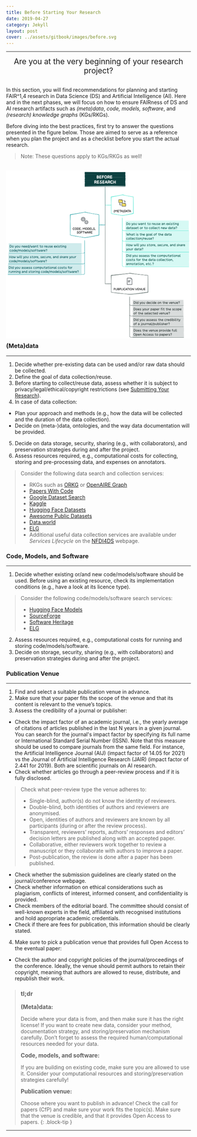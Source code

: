 ```yaml
---
title: Before Starting Your Research
date: 2019-04-27
category: Jekyll
layout: post
cover: ../assets/gitbook/images/before.svg
---
```


--------------------------------------------------------------------------------------------

<center>
  <span style="font-size: 1.5em;">
  Are you at the very beginning of your research project?  
  </span>
</center>
<br>

In this section, you will find recommendations for planning and starting FAIR^1,4 research in Data Science (DS) and Artificial Intelligence (AI). Here and in the next phases, we will focus on how to ensure FAIRness of DS and AI research artifacts such as *(meta)data*, *code, models, software*, and *(research) knowledge graphs* (KGs/RKGs). 

Before diving into the best practices, first try to answer the questions presented in the figure below. Those are aimed to serve as a reference when you plan the project and as a checklist before you start the actual research. 

>Note: These questions apply to KGs/RKGs as well! 

<br>
<img src="../assets/gitbook/images/before_fig.png"
     alt=""
     style="float: left; margin-right: 10px; margin-bottom: 10px;" />
<br>



### (Meta)data
--------------------------------------------------------------------------------------------

1. Decide whether pre-existing data can be used and/or raw data should be collected.
2. Define the goal of data collection/reuse.
3. Before starting to collect/reuse data, assess whether it is subject to privacy/legal/ethical/copyright restrictions (see [Submitting Your Research](https://nfdi4ds.github.io/ds-best-practices/jekyll/2019-04-29-submitting.html#code-models-and-software)). 
4. In case of data collection:
* Plan your approach and methods (e.g., how the data will be collected and the duration of the data collection).
* Decide on (meta-)data, ontologies, and the way data documentation will be provided.
5. Decide on data storage, security, sharing (e.g., with collaborators), and preservation strategies during and after the project.
6. Assess resources required, e.g., computational costs for collecting, storing and pre-processing data, and expenses on annotators. 

>Consider the following data search and collection services:
>* RKGs such as [ORKG](https://orkg.org) or [OpenAIRE Graph](https://graph.openaire.eu)
>* [Papers With Code](https://paperswithcode.com)  
>* [Google Dataset Search](https://datasetsearch.research.google.com)
>* [Kaggle](https://www.kaggle.com/datasets)
>* [Hugging Face Datasets](https://huggingface.co/docs/datasets/index)
>* [Awesome Public Datasets](https://github.com/awesomedata/awesome-public-datasets)
>* [Data.world](https://data.world/search?context=community&entryTypeLabel=dataset&type=resources)
>* [ELG](https://live.european-language-grid.eu)
>* Additional useful data collection services are available under *Services Lifecycle* on the [NFDI4DS](https://www.nfdi4datascience.de/services/all/) webpage.

### Code, Models, and Software
--------------------------------------------------------------------------------------------

1. Decide whether existing or/and new code/models/software should be used. Before using an existing resource, check its implementation conditions (e.g., have a look at its licence type).
>
>Consider the following code/models/software search services:
>* [Hugging Face Models](https://huggingface.co/models)
>* [SourceForge](https://sourceforge.net)
>* [Software Heritage](https://www.softwareheritage.org)
>* [ELG](https://live.european-language-grid.eu)
>
2. Assess resources required, e.g., computational costs for running and storing code/models/software.
3. Decide on storage, security, sharing (e.g., with collaborators) and preservation strategies during and after the project.

### Publication Venue
--------------------------------------------------------------------------------------------

1. Find and select a suitable publication venue in advance. 
2. Make sure that your paper fits the scope of the venue and that its content is relevant to the venue’s topics.
3. Assess the credibility of a journal or publisher:
* Check the impact factor of an academic journal, i.e., the yearly average of citations of articles published in the last N years in a given journal. You can search for the journal's impact factor by specifying its full name or International Standard Serial Number (ISSN). Note that this measure should be used to compare journals from the same field. For instance, the Artificial Intelligence Journal (AIJ) (impact factor of 14.05 for 2021) vs the Journal of Artificial Intelligence Research (JAIR) (impact factor of 2.441 for 2019). Both are scientific journals on AI research.
* Check whether articles go through a peer-review process and if it is fully disclosed. 
>
>Check what peer-review type the venue adheres to: 
>* Single-blind, author(s) do not know the identity of reviewers. 
>* Double-blind, both identities of authors and reviewers are anonymised. 
>* Open, identities of authors and reviewers are known by all participants (during or after the review process). 
>* Transparent, reviewers’ reports, authors’ responses and editors’ decision letters are published along with an accepted paper. 
>* Collaborative, either reviewers work together to review a manuscript or they collaborate with authors to improve a paper.
>* Post-publication, the review is done after a paper has been published.
>
* Check whether the submission guidelines are clearly stated on the journal/conference webpage.
* Check whether information on ethical considerations such as plagiarism, conflicts of interest, informed consent, and confidentiality is provided.
* Check members of the editorial board. The committee should consist of well-known experts in the field, affiliated with recognised institutions and hold appropriate academic credentials.
* Check if there are fees for publication, this information should be clearly stated.
4. Make sure to pick a publication venue that provides full Open Access to the eventual paper:
* Check the author and copyright policies of the journal/proceedings of the conference. Ideally, the venue should permit authors to retain their copyright, meaning that authors are allowed to reuse, distribute, and republish their work. 

>### tl;dr
><span style="font-size: 1.1em;"><strong>(Meta)data:</strong><span>
>
>Decide where your data is from, and then make sure it has the right license! If you want to create new data, consider your method, documentation strategy, and storing/preservation mechanism carefully. Don’t forget to assess the required human/computational resources needed for your data. 
>
><span style="font-size: 1.1em;"><strong>Code, models, and software:</strong></span>
>
>If you are building on existing code, make sure you are allowed to use it. Consider your computational resources and storing/preservation strategies carefully!
>
><span style="font-size: 1.1em;"><strong>Publication venue:</strong><span>
>
>Choose where you want to publish in advance! Check the call for papers (CfP) and make sure your work fits the topic(s). Make sure that the venue is credible, and that it provides Open Access to papers.
{: .block-tip }


--------------------------------------------------------------------------------------------

